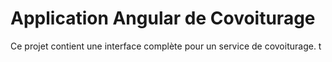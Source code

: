 # Application Angular de Covoiturage
Ce projet contient une interface complète pour un service de covoiturage. 
t